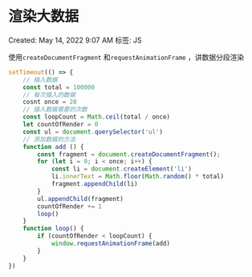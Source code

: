 # 渲染大数据

Created: May 14, 2022 9:07 AM
标签: JS

使用`createDocumentFragment` 和`requestAnimationFrame` ，讲数据分段渲染

```jsx
setTimeout(() => {
	// 插入数据
	const total = 100000
	// 每次插入的数据
	cosnt once = 20
	// 插入数据需要的次数
	const loopCount = Math.ceil(total / once)
	let countOfRender = 0
	const ul = document.querySelector('ul')
	// 添加数据的方法
	function add () {
		const fragment = document.createDocumentFragment();
		for (let i = 0; i < once; i++) {
			const li = document.createElement('li')
			li.innerText = Math.floor(Math.random() * total)
			fragment.appendChild(li)
		}
		ul.appendChild(fragment)
		countOfRender += 1
		loop()
	}
	function loop() {
		if (countOfRender < loopCount) {
			window.requestAnimationFrame(add)
		}
	}
})
```